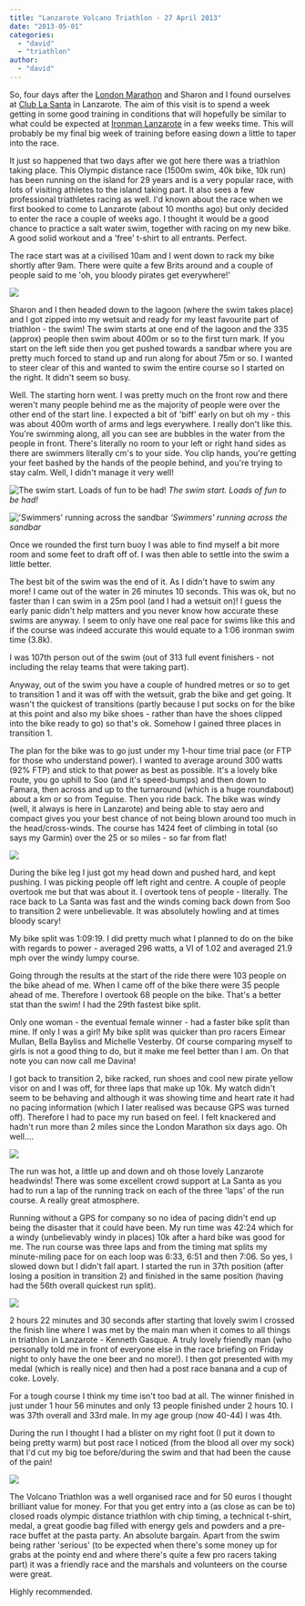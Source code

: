 ```yaml
---
title: "Lanzarote Volcano Triathlon - 27 April 2013"
date: "2013-05-01"
categories: 
  - "david"
  - "triathlon"
author: 
  - "david"
---
```


So, four days after the [London Marathon](/2013/04/virgin-london-marathon-21-april-2013/ "Virgin London Marathon - 21 April 2013") and Sharon and I found ourselves at [Club La Santa](http://www.clublasanta.com/) in Lanzarote. The aim of this visit is to spend a week getting in some good training in conditions that will hopefully be similar to what could be expected at [Ironman Lanzarote](http://www.ironmanlanzarote.com/) in a few weeks time. This will probably be my final big week of training before easing down a little to taper into the race.

It just so happened that two days after we got here there was a triathlon taking place. This Olympic distance race (1500m swim, 40k bike, 10k run) has been running on the island for 29 years and is a very popular race, with lots of visiting athletes to the island taking part. It also sees a few professional triathletes racing as well. I'd known about the race when we first booked to come to Lanzarote (about 10 months ago) but only decided to enter the race a couple of weeks ago. I thought it would be a good chance to practice a salt water swim, together with racing on my new bike. A good solid workout and a 'free' t-shirt to all entrants. Perfect.

The race start was at a civilised 10am and I went down to rack my bike shortly after 9am. There were quite a few Brits around and a couple of people said to me 'oh, you bloody pirates get everywhere!'

![](/images/2013/20130427-2492-266x400.jpg)

Sharon and I then headed down to the lagoon (where the swim takes place) and I got zipped into my wetsuit and ready for my least favourite part of triathlon - the swim! The swim starts at one end of the lagoon and the 335 (approx) people then swim about 400m or so to the first turn mark. If you start on the left side then you get pushed towards a sandbar where you are pretty much forced to stand up and run along for about 75m or so. I wanted to steer clear of this and wanted to swim the entire course so I started on the right. It didn't seem so busy.

Well. The starting horn went. I was pretty much on the front row and there weren't many people behind me as the majority of people were over the other end of the start line. I expected a bit of 'biff' early on but oh my - this was about 400m worth of arms and legs everywhere. I really don't like this. You're swimming along, all you can see are bubbles in the water from the people in front. There's literally no room to your left or right hand sides as there are swimmers literally cm's to your side. You clip hands, you're getting your feet bashed by the hands of the people behind, and you're trying to stay calm. Well, I didn't manage it very well!

![The swim start. Loads of fun to be had!](/images/2013/20130427-2504-640x360.jpg)
*The swim start. Loads of fun to be had!*

!['Swimmers' running across the sandbar](/images/2013/20130427-2508-640x360.jpg)
*'Swimmers' running across the sandbar*

Once we rounded the first turn buoy I was able to find myself a bit more room and some feet to draft off of. I was then able to settle into the swim a little better.

The best bit of the swim was the end of it. As I didn't have to swim any more! I came out of the water in 26 minutes 10 seconds. This was ok, but no faster than I can swim in a 25m pool (and I had a wetsuit on)! I guess the early panic didn't help matters and you never know how accurate these swims are anyway. I seem to only have one real pace for swims like this and if the course was indeed accurate this would equate to a 1:06 ironman swim time (3.8k).

I was 107th person out of the swim (out of 313 full event finishers - not including the relay teams that were taking part).

Anyway, out of the swim you have a couple of hundred metres or so to get to transition 1 and it was off with the wetsuit, grab the bike and get going. It wasn't the quickest of transitions (partly because I put socks on for the bike at this point and also my bike shoes - rather than have the shoes clipped into the bike ready to go) so that's ok. Somehow I gained three places in transition 1.

The plan for the bike was to go just under my 1-hour time trial pace (or FTP for those who understand power). I wanted to average around 300 watts (92% FTP) and stick to that power as best as possible. It's a lovely bike route, you go uphill to Soo (and it's speed-bumps) and then down to Famara, then across and up to the turnaround (which is a huge roundabout) about a km or so from Teguise. Then you ride back. The bike was windy (well, it always is here in Lanzarote) and being able to stay aero and compact gives you your best chance of not being blown around too much in the head/cross-winds. The course has 1424 feet of climbing in total (so says my Garmin) over the 25 or so miles - so far from flat!

![](/images/2013/20130427-2527-640x426.jpg)

During the bike leg I just got my head down and pushed hard, and kept pushing. I was picking people off left right and centre. A couple of people overtook me but that was about it. I overtook tens of people - literally. The race back to La Santa was fast and the winds coming back down from Soo to transition 2 were unbelievable. It was absolutely howling and at times bloody scary!

My bike split was 1:09:19. I did pretty much what I planned to do on the bike with regards to power - averaged 296 watts, a VI of 1.02 and averaged 21.9 mph over the windy lumpy course.

Going through the results at the start of the ride there were 103 people on the bike ahead of me. When I came off of the bike there were 35 people ahead of me. Therefore I overtook 68 people on the bike. That's a better stat than the swim! I had the 29th fastest bike split.

Only one woman - the eventual female winner - had a faster bike split than mine. If only I was a girl! My bike split was quicker than pro racers Eimear Mullan, Bella Bayliss and Michelle Vesterby. Of course comparing myself to girls is not a good thing to do, but it make me feel better than I am. On that note you can now call me Davina!

I got back to transition 2, bike racked, run shoes and cool new pirate yellow visor on and I was off, for three laps that make up 10k. My watch didn't seem to be behaving and although it was showing time and heart rate it had no pacing information (which I later realised was because GPS was turned off). Therefore I had to pace my run based on feel. I felt knackered and hadn't run more than 2 miles since the London Marathon six days ago. Oh well....

![](/images/2013/20130427-2547-266x400.jpg)

The run was hot, a little up and down and oh those lovely Lanzarote headwinds! There was some excellent crowd support at La Santa as you had to run a lap of the running track on each of the three 'laps' of the run course. A really great atmosphere.

Running without a GPS for company so no idea of pacing didn't end up being the disaster that it could have been. My run time was 42:24 which for a windy (unbelievably windy in places) 10k after a hard bike was good for me. The run course was three laps and from the timing mat splits my minute-miling pace for on each loop was 6:33, 6:51 and then 7:06. So yes, I slowed down but I didn't fall apart. I started the run in 37th position (after losing a position in transition 2) and finished in the same position (having had the 56th overall quickest run split).

![](/images/2013/20130427-2561-266x400.jpg)

2 hours 22 minutes and 30 seconds after starting that lovely swim I crossed the finish line where I was met by the main man when it comes to all things in triathlon in Lanzarote - Kenneth Gasque. A truly lovely friendly man (who personally told me in front of everyone else in the race briefing on Friday night to only have the one beer and no more!). I then got presented with my medal (which is really nice) and then had a post race banana and a cup of coke. Lovely.

For a tough course I think my time isn't too bad at all. The winner finished in just under 1 hour 56 minutes and only 13 people finished under 2 hours 10. I was 37th overall and 33rd male. In my age group (now 40-44) I was 4th.

During the run I thought I had a blister on my right foot (I put it down to being pretty warm) but post race I noticed (from the blood all over my sock) that I'd cut my big toe before/during the swim and that had been the cause of the pain!

![](/images/2013/20130427-2583-266x400.jpg)

The Volcano Triathlon was a well organised race and for 50 euros I thought brilliant value for money. For that you get entry into a (as close as can be to) closed roads olympic distance triathlon with chip timing, a technical t-shirt, medal, a great goodie bag filled with energy gels and powders and a pre-race buffet at the pasta party. An absolute bargain. Apart from the swim being rather 'serious' (to be expected when there's some money up for grabs at the pointy end and where there's quite a few pro racers taking part) it was a friendly race and the marshals and volunteers on the course were great.

Highly recommended.
